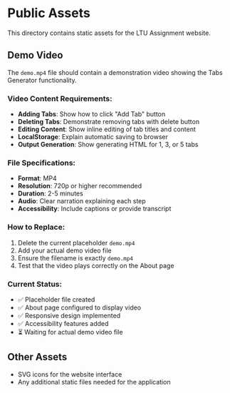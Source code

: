 # Public Assets

This directory contains static assets for the LTU Assignment website.

## Demo Video

The `demo.mp4` file should contain a demonstration video showing the Tabs Generator functionality.

### Video Content Requirements:
- **Adding Tabs**: Show how to click "Add Tab" button
- **Deleting Tabs**: Demonstrate removing tabs with delete button
- **Editing Content**: Show inline editing of tab titles and content
- **LocalStorage**: Explain automatic saving to browser
- **Output Generation**: Show generating HTML for 1, 3, or 5 tabs

### File Specifications:
- **Format**: MP4
- **Resolution**: 720p or higher recommended
- **Duration**: 2-5 minutes
- **Audio**: Clear narration explaining each step
- **Accessibility**: Include captions or provide transcript

### How to Replace:
1. Delete the current placeholder `demo.mp4`
2. Add your actual demo video file
3. Ensure the filename is exactly `demo.mp4`
4. Test that the video plays correctly on the About page

### Current Status:
- ✅ Placeholder file created
- ✅ About page configured to display video
- ✅ Responsive design implemented
- ✅ Accessibility features added
- ⏳ Waiting for actual demo video file

## Other Assets
- SVG icons for the website interface
- Any additional static files needed for the application
